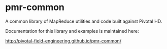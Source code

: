 pmr-common
==========

A common library of MapReduce utilities and code built against Pivotal HD.

Documentation for this library and examples is maintained here:

http://pivotal-field-engineering.github.io/pmr-common/
